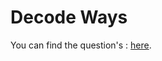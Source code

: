 # Decode Ways

You can find the question's :
<a href="https://leetcode.com/problems/decode-ways/description/">here</a>.
